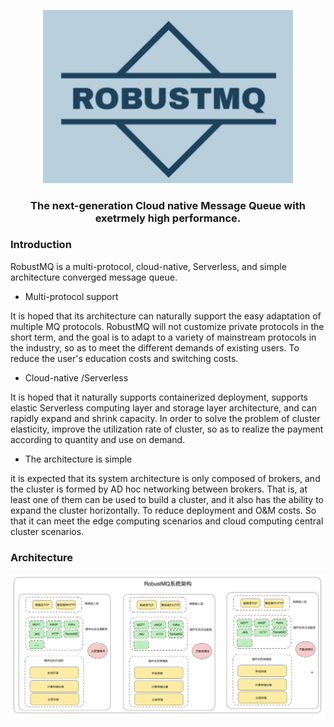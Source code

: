 <p align="center">
  <picture>
    <img alt="GreptimeDB Logo" src="docs/RobustMQ-logo.jpg" width="400px">
  </picture>
</p>

<h3 align="center">
    The next-generation Cloud native Message Queue with exetrmely high performance.
</h3>

### Introduction
RobustMQ is a multi-protocol, cloud-native, Serverless, and simple architecture converged message queue.

- Multi-protocol support

It is hoped that its architecture can naturally support the easy adaptation of multiple MQ protocols. RobustMQ will not customize private protocols in the short term, and the goal is to adapt to a variety of mainstream protocols in the industry, so as to meet the different demands of existing users. To reduce the user's education costs and switching costs.

- Cloud-native /Serverless

It is hoped that it naturally supports containerized deployment, supports elastic Serverless computing layer and storage layer architecture, and can rapidly expand and shrink capacity. In order to solve the problem of cluster elasticity, improve the utilization rate of cluster, so as to realize the payment according to quantity and use on demand.

- The architecture is simple

it is expected that its system architecture is only composed of brokers, and the cluster is formed by AD hoc networking between brokers. That is, at least one of them can be used to build a cluster, and it also has the ability to expand the cluster horizontally. To reduce deployment and O&M costs. So that it can meet the edge computing scenarios and cloud computing central cluster scenarios.

### Architecture
![架构图](image/robustmq-architecture.png)
